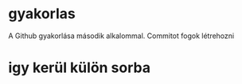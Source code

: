 # gyakorlas
A Github gyakorlása második alkalommal.
Commitot fogok létrehozni
# igy kerül külön sorba